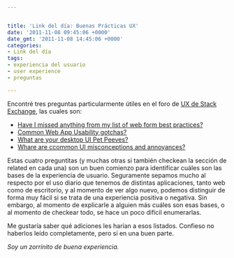 ```yaml
---


title: 'Link del día: Buenas Prácticas UX'
date: '2011-11-08 09:45:06 +0000'
date_gmt: '2011-11-08 14:45:06 +0000'
categories:
- Link del día
tags:
- experiencia del usuario
- user experience
- preguntas

---
```



Encontré tres preguntas particularmente útiles en el foro de [UX de Stack Exchange](http://ux.stackexchange.com), las cuales son:

- [Have I missed anything from my list of web form best practices?](http://ux.stackexchange.com/questions/9898/have-i-missed-anything-from-my-list-of-web-form-best-practices)
- [Common Web App Usability gotchas?](http://ux.stackexchange.com/questions/343/common-web-app-usability-gotchas)
- [What are your desktop UI Pet Peeves?](http://ux.stackexchange.com/questions/906/what-are-your-desktop-ui-pet-peeves)
- [Whare are ccommon UI misconceptions and annoyances?](http://ux.stackexchange.com/questions/394/what-are-common-ui-misconceptions-and-annoyances)

Estas cuatro preguntitas (y muchas otras si también checkean la sección de related en cada una) son un buen comienzo para identificar cuáles son las bases de la experiencia de usuario. Seguramente sepamos mucho al respecto por el uso diario que tenemos de distintas aplicaciones, tanto web como de escritorio, y al momento de ver algo nuevo, podemos distinguir de forma muy fácil si se trata de una experiencia positiva o negativa. Sin embargo, al momento de explicarle a alguien más cuáles son esas bases, o al momento de checkear todo, se hace un poco difícil enumerarlas.

Me gustaría saber qué adiciones les harían a esos listados. Confieso no haberlos leído completamente, pero sí en una buen parte.

_Soy un zorrinito de buena experiencia._
